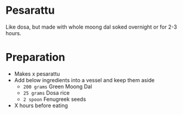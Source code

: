 # Pesarattu
Like dosa, but made with whole moong dal soked overnight or for 2-3 hours.

# Preparation
- Makes x pesarattu
- Add below ingredients into a vessel and keep them aside
   - `200 grams` Green Moong Dal
   - `25 grams` Dosa rice
   - `2 spoon` Fenugreek seeds
-  X hours before eating  
